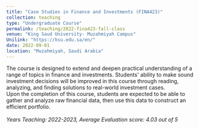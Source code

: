 ```yaml
---
title: "Case Studies in Finance and Investments (FINA423)"
collection: teaching
type: "Undergraduate Course"
permalink: /teaching/2022-fina423-fall-class
venue: "King Saud University- Muzahmiyah Campus"
Unilink: "https://ksu.edu.sa/en/"
date: 2022-09-01
location: "Muzahmiyah, Saudi Arabia"
---
```

The course is designed to extend and deepen practical understanding of a range of topics in finance and investments. Students' ability to make sound investment decisions will be improved in this course through reading, analyzing, and finding solutions to real-world investment cases. <br/> Upon the completion of this course, students are expected to be able to gather and analyze raw financial data, then use this data to construct an efficient portfolio. <br/> <br/>*Years Teaching: 2022-2023, Average Evaluation score: 4.03 out of 5*